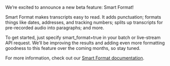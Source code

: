 We’re excited to announce a new beta feature: Smart Format!

Smart Format makes transcripts easy to read. It adds punctuation; formats things like dates, addresses, and tracking numbers; splits up transcripts for pre-recorded audio into paragraphs; and more.

To get started, just specify smart_format=true in your batch or live-stream API request. We’ll be improving the results and adding even more formatting goodness to this feature over the coming months, so stay tuned.

For more information, check out our [Smart Format documentation](https://developers.deepgram.com/documentation/features/smart-format/).

